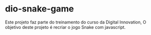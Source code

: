 # dio-snake-game

Este projeto faz parte do treinamento do curso da Digital Innovation, 
O objetivo deste projeto é recriar o jogo Snake com javascript.
